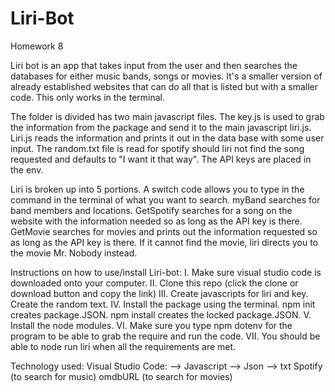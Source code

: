 # Liri-Bot
Homework 8

Liri bot is an app that takes input from the user and then searches the databases for either music bands, songs or movies. It's a smaller version of already established websites that can do all that is listed but with a smaller code. This only works in the terminal.

The folder is divided has two main javascript files. The key.js is used to grab the information from the package and send it to the main javascript liri.js. Liri.js reads the information and prints it out in the data base with some user input. The random.txt file is read for spotify should liri not find the song requested and defaults to "I want it that way". The API keys are placed in the env. 

Liri is broken up into 5 portions. A switch code allows you to type in the command in the terminal of what you want to search. myBand searches for band members and locations. GetSpotify searches for a song on the website with the information needed so as long as the API key is there. GetMovie searches for movies and prints out the information requested so as long as the API key is there. If it cannot find the movie, liri directs you to the movie Mr. Nobody instead. 

Instructions on how to use/install Liri-bot: 
I. Make sure visual studio code is downloaded onto your computer. 
II. Clone this repo (click the clone or download button and copy the link) 
III. Create javascripts for liri and key. Create the random text. 
IV. Install the package using the terminal. npm init creates package.JSON. npm install creates the locked package.JSON. 
V. Install the node modules. 
VI. Make sure you type npm dotenv for the program to be able to grab the require and run the code. 
VII. You should be able to node run liri when all the requirements are met. 


Technology used: 
Visual Studio Code:
--> Javascript 
--> Json
--> txt 
Spotify (to search for music)
omdbURL (to search for movies)
